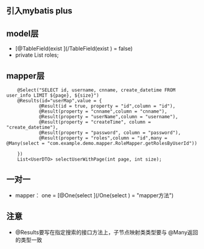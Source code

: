 <a name="aeff888c"></a>
## 引入mybatis plus

<a name="b858a645"></a>
## model层

- [@TableField(exist ](/TableField(exist ) = false) 
- private List roles;

<a name="e3b537bd"></a>
## mapper层

```
	@Select("SELECT id, username, cnname, create_datetime FROM user_info LIMIT ${page}, ${size}")
    @Results(id="userMap",value = {
            @Result(id = true, property = "id",column = "id"),
            @Result(property = "cnname",column = "cnname"),
            @Result(property = "userName",column = "username"),
            @Result(property = "createTime", column = "create_datetime"),
            @Result(property = "password", column = "password"),
            @Result(property = "roles",column = "id",many = @Many(select = "com.example.demo.mapper.RoleMapper.getRolesByUserId"))

    })
    List<UserDTO> selectUserWithPage(int page, int size);
```

<a name="dd7768f4"></a>
## 一对一

- mapper： one = [@One(select ](/One(select ) = "mapper方法") 

<a name="138a6766"></a>
## 注意

- @Results要写在指定搜索的接口方法上，子节点映射类类型要与 @Many返回的类型一致
